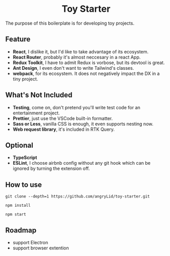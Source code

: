 <h1 align="center">Toy Starter</h1>

The purpose of this boilerplate is for developing toy projects.

## Feature

* **React**, I dislike it, but I'd like to take advantage of its ecosystem.
* **React Router**, probably it's almost neccesary in a react App.
* **Redux Toolkit**, I have to admit Redux is vorbose, but its devtool is great.
* **Ant Design**, I even don't want to write Tailwind's classes.
* **webpack**, for its ecosystem. It does not negatively impact the DX in a tiny project.


## What's Not Included

* **Testing**, come on, don't pretend you'll write test code for an entertainment project.
* **Prettier**, just use the VSCode built-in formatter.
* **Sass or Less**, vanilla CSS is enough, it even supports nesting now.
* **Web request library**, it's included in RTK Query.

## Optional

* **TypeScript**
* **ESLint**, I choose airbnb config without any git hook which can be ignored by turning the extension off.

## How to use

```
git clone --depth=1 https://github.com/angryLid/toy-starter.git

npm install

npm start
```

## Roadmap
* support Electron 
* support browser extention